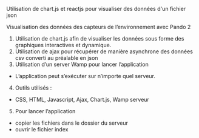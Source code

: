 Utilisation de chart.js et reactjs pour visualiser des données d'un fichier json

Visualisation des données des capteurs de l’environnement avec Pando 2

1. Utilisation de chart.js afin de visualiser les données sous forme des graphiques interactives et dynamique.
 2. Utilisation de ajax pour récupérer de manière asynchrone des données csv converti au préalable en json
 3.  Utilisation d’un server Wamp pour lancer l’application
- L’application peut s’exécuter sur n’importe quel serveur.
4. Outils utilisés :
- CSS, HTML, Javascript, Ajax, Chart.js, Wamp serveur 

5. Pour lancer l’application 
- copier les fichiers dans le dossier du serveur 
- ouvrir le fichier index
 
 

